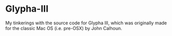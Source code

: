 Glypha-III
==========

My tinkerings with the source code for Glypha III, which was originally made for the classic Mac OS (i.e. pre-OSX) by John Calhoun.

